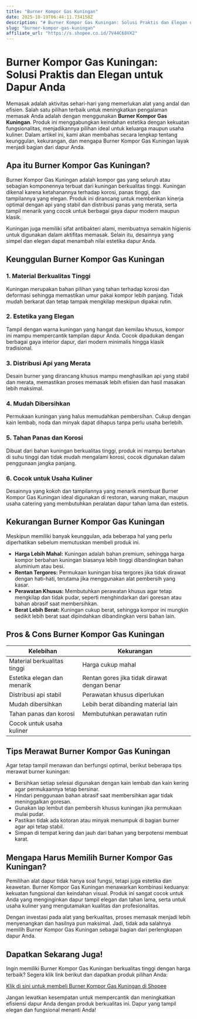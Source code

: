 ```yaml
---
title: "Burner Kompor Gas Kuningan"
date: 2025-10-19T06:44:11.734158Z
description: "# Burner Kompor Gas Kuningan: Solusi Praktis dan Elegan untuk Dapur Anda..."
slug: "burner-kompor-gas-kuningan"
affiliate_url: "https://s.shopee.co.id/7V44C68VX2"
---
```

# Burner Kompor Gas Kuningan: Solusi Praktis dan Elegan untuk Dapur Anda

Memasak adalah aktivitas sehari-hari yang memerlukan alat yang andal dan efisien. Salah satu pilihan terbaik untuk meningkatkan pengalaman memasak Anda adalah dengan menggunakan **Burner Kompor Gas Kuningan**. Produk ini menggabungkan keindahan estetika dengan kekuatan fungsionalitas, menjadikannya pilihan ideal untuk keluarga maupun usaha kuliner. Dalam artikel ini, kami akan membahas secara lengkap tentang keunggulan, kekurangan, dan mengapa Burner Kompor Gas Kuningan layak menjadi bagian dari dapur Anda.

## Apa itu Burner Kompor Gas Kuningan?

Burner Kompor Gas Kuningan adalah kompor gas yang seluruh atau sebagian komponennya terbuat dari kuningan berkualitas tinggi. Kuningan dikenal karena ketahanannya terhadap korosi, panas tinggi, dan tampilannya yang elegan. Produk ini dirancang untuk memberikan kinerja optimal dengan api yang stabil dan distribusi panas yang merata, serta tampil menarik yang cocok untuk berbagai gaya dapur modern maupun klasik.

Kuningan juga memiliki sifat antibakteri alami, membuatnya semakin higienis untuk digunakan dalam aktifitas memasak. Selain itu, desainnya yang simpel dan elegan dapat menambah nilai estetika dapur Anda.

## Keunggulan Burner Kompor Gas Kuningan

### 1. Material Berkualitas Tinggi  
Kuningan merupakan bahan pilihan yang tahan terhadap korosi dan deformasi sehingga memastikan umur pakai kompor lebih panjang. Tidak mudah berkarat dan tetap tampak mengkilap meskipun dipakai rutin.

### 2. Estetika yang Elegan  
Tampil dengan warna kuningan yang hangat dan kemilau khusus, kompor ini mampu mempercantik tampilan dapur Anda. Cocok dipadukan dengan berbagai gaya interior dapur, dari modern minimalis hingga klasik tradisional.

### 3. Distribusi Api yang Merata  
Desain burner yang dirancang khusus mampu menghasilkan api yang stabil dan merata, memastikan proses memasak lebih efisien dan hasil masakan lebih maksimal.

### 4. Mudah Dibersihkan  
Permukaan kuningan yang halus memudahkan pembersihan. Cukup dengan kain lembab, noda dan minyak dapat dihapus tanpa perlu usaha berlebih.

### 5. Tahan Panas dan Korosi  
Dibuat dari bahan kuningan berkualitas tinggi, produk ini mampu bertahan di suhu tinggi dan tidak mudah mengalami korosi, cocok digunakan dalam penggunaan jangka panjang.

### 6. Cocok untuk Usaha Kuliner  
Desainnya yang kokoh dan tampilannya yang menarik membuat Burner Kompor Gas Kuningan ideal digunakan di restoran, warung makan, maupun usaha catering yang membutuhkan peralatan dapur tahan lama dan estetis.

## Kekurangan Burner Kompor Gas Kuningan

Meskipun memiliki banyak keunggulan, ada beberapa hal yang perlu diperhatikan sebelum memutuskan membeli produk ini.

- **Harga Lebih Mahal:** Kuningan adalah bahan premium, sehingga harga kompor berbahan kuningan biasanya lebih tinggi dibandingkan bahan aluminium atau besi.
- **Rentan Tergores:** Permukaan kuningan bisa tergores jika tidak dirawat dengan hati-hati, terutama jika menggunakan alat pembersih yang kasar.
- **Perawatan Khusus:** Membutuhkan perawatan khusus agar tetap mengkilap dan tidak pudar, seperti menghindarkan dari goresan atau bahan abrasif saat membersihkan.
- **Berat Lebih Berat:** Kuningan cukup berat, sehingga kompor ini mungkin sedikit lebih berat saat dipindahkan dibandingkan versi bahan lain.

## Pros & Cons Burner Kompor Gas Kuningan

| Kelebihan                         | Kekurangan                                    |
|----------------------------------|----------------------------------------------|
| Material berkualitas tinggi     | Harga cukup mahal                          |
| Estetika elegan dan menarik     | Rentan gores jika tidak dirawat dengan benar |
| Distribusi api stabil           | Perawatan khusus diperlukan               |
| Mudah dibersihkan               | Lebih berat dibanding material lain     |
| Tahan panas dan korosi          | Membutuhkan perawatan rutin              |
| Cocok untuk usaha kuliner       |                                             |

## Tips Merawat Burner Kompor Gas Kuningan

Agar tetap tampil menawan dan berfungsi optimal, berikut beberapa tips merawat burner kuningan:

- Bersihkan setiap selesai digunakan dengan kain lembab dan kain kering agar permukaannya tetap bersinar.
- Hindari penggunaan bahan abrasif saat membersihkan agar tidak meninggalkan goresan.
- Gunakan lap lembut dan pembersih khusus kuningan jika permukaan mulai pudar.
- Pastikan tidak ada kotoran atau minyak menumpuk di bagian burner agar api tetap stabil.
- Simpan di tempat kering dan jauh dari bahan yang berpotensi membuat karat.

## Mengapa Harus Memilih Burner Kompor Gas Kuningan?

Pemilihan alat dapur tidak hanya soal fungsi, tetapi juga estetika dan keawetan. Burner Kompor Gas Kuningan menawarkan kombinasi keduanya: kekuatan fungsional dan keindahan visual. Produk ini sangat cocok untuk Anda yang menginginkan dapur tampil elegan dan tahan lama, serta untuk usaha kuliner yang mengutamakan kualitas dan profesionalitas.

Dengan investasi pada alat yang berkualitas, proses memasak menjadi lebih menyenangkan dan hasilnya pun maksimal. Jadi, tidak ada salahnya memilih Burner Kompor Gas Kuningan sebagai bagian dari perlengkapan dapur Anda.

## Dapatkan Sekarang Juga!

Ingin memiliki Burner Kompor Gas Kuningan berkualitas tinggi dengan harga terbaik? Segera klik link berikut dan dapatkan produk pilihan Anda:

[Klik di sini untuk membeli Burner Kompor Gas Kuningan di Shopee](https://s.shopee.co.id/7V44C68VX2)

Jangan lewatkan kesempatan untuk mempercantik dan meningkatkan efisiensi dapur Anda dengan produk berkualitas ini. Dapur yang tampil elegan dan fungsional menanti Anda!